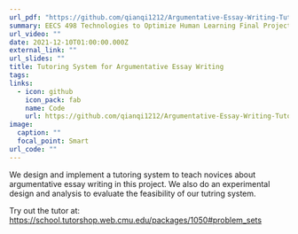 ```yaml
---
url_pdf: "https://github.com/qianqi1212/Argumentative-Essay-Writing-Tutor/blob/f948f682d7052b26b3e5bb43178d2df90791886f/EECS_498___003_Final_Report.pdf"
summary: EECS 498 Technologies to Optimize Human Learning Final Project
url_video: ""
date: 2021-12-10T01:00:00.000Z
external_link: ""
url_slides: ""
title: Tutoring System for Argumentative Essay Writing
tags:
links:
  - icon: github
    icon_pack: fab
    name: Code
    url: https://github.com/qianqi1212/Argumentative-Essay-Writing-Tutor.git
image:
  caption: ""
  focal_point: Smart
url_code: ""
---
```


We design and implement a tutoring system to teach novices about argumentative essay writing in this project. We also do an experimental design and analysis to evaluate the feasibility of our tutring system.

Try out the tutor at: https://school.tutorshop.web.cmu.edu/packages/1050#problem_sets

